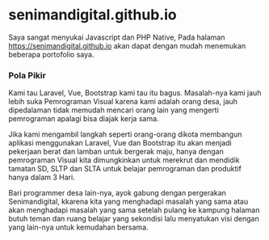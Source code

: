 # senimandigital.github.io

Saya sangat menyukai Javascript dan PHP Native, Pada halaman https://senimandigital.github.io akan dapat dengan mudah menemukan beberapa portofolio saya.

### Pola Pikir
Kami tau Laravel, Vue, Bootstrap kami tau itu bagus. Masalah-nya kami jauh lebih suka Pemrograman Visual karena kami adalah orang desa, 
jauh dipedalaman tidak memudah mencari orang lain yang mengerti pemrograman apalagi bisa diajak kerja sama.

Jika kami mengambil langkah seperti orang-orang dikota membangun aplikasi menggunakan Laravel, Vue dan Bootstrap itu akan menjadi pekerjaan berat dan lamban untuk bergerak maju,
hanya dengan pemrograman Visual kita dimungkinkan untuk merekrut dan mendidik tamatan SD, SLTP dan SLTA untuk belajar pemrograman dan produktif hanya dalam 3 Hari.

Bari programmer desa lain-nya, ayok gabung dengan pergerakan Senimandigital, kkarena kita yang menghadapi masalah yang sama atau akan menghadapi masalah yang sama setelah pulang ke kampung halaman butuh teman dan ruang belajar yang sekondisi lalu menyatukan visi dengan yang lain-nya untuk kemudahan bersama.
